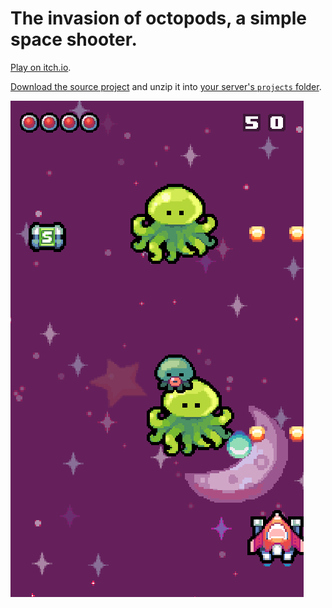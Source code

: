 # The invasion of octopods, a simple space shooter.

[Play on itch.io](http://metylene.itch.io/the-invasion-of-octopods).

[Download the source project](https://github.com/metylene/the-invasion-of-octopods/blob/master/TIOO-archive.zip) and unzip it into [your server's `projects` folder](http://docs.superpowers-html5.com/en/getting-started/setting-up-superpowers).

![](https://github.com/metylene/the-invasion-of-octopods/blob/master/preview.gif)
